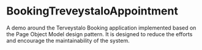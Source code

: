 # BookingTreveystaloAppointment
A demo around the Terveystalo Booking application implemented based on the Page Object Model design pattern. It is designed to reduce the efforts and encourage the maintainability of the system.
